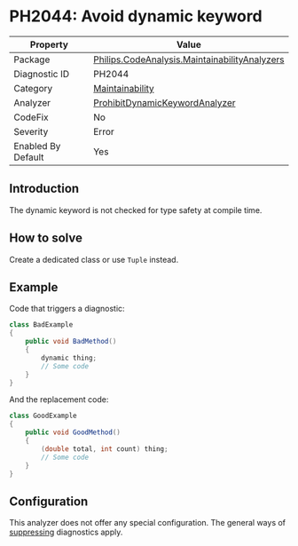 # PH2044: Avoid dynamic keyword

| Property | Value  |
|--|--|
| Package | [Philips.CodeAnalysis.MaintainabilityAnalyzers](https://www.nuget.org/packages/Philips.CodeAnalysis.MaintainabilityAnalyzers) |
| Diagnostic ID | PH2044 |
| Category  | [Maintainability](../Maintainability.md) |
| Analyzer | [ProhibitDynamicKeywordAnalyzer](https://github.com/philips-software/roslyn-analyzers/blob/main/Philips.CodeAnalysis.MaintainabilityAnalyzers/Maintainability/ProhibitDynamicKeywordAnalyzer.cs)
| CodeFix  | No |
| Severity | Error |
| Enabled By Default | Yes |

## Introduction

The dynamic keyword is not checked for type safety at compile time.

## How to solve

Create a dedicated class or use `Tuple` instead.

## Example

Code that triggers a diagnostic:
``` cs
class BadExample
{
    public void BadMethod() 
    {
        dynamic thing;
        // Some code
    }
}

```

And the replacement code:
``` cs
class GoodExample
{
    public void GoodMethod() 
    {
        (double total, int count) thing;
        // Some code
    }
}

```

## Configuration

This analyzer does not offer any special configuration. The general ways of [suppressing](https://learn.microsoft.com/en-us/dotnet/fundamentals/code-analysis/suppress-warnings) diagnostics apply.

